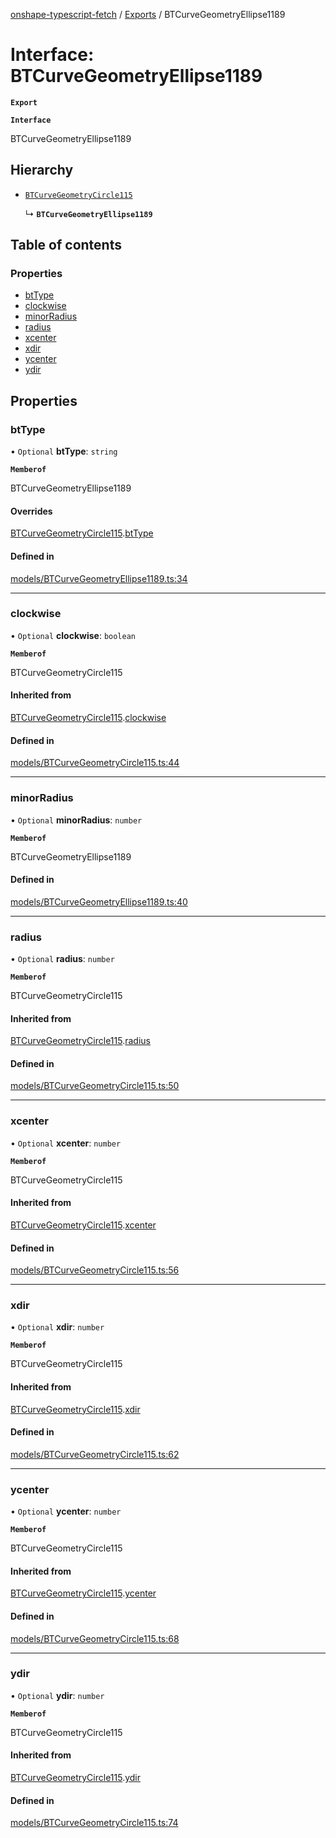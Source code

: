 [onshape-typescript-fetch](../README.md) / [Exports](../modules.md) / BTCurveGeometryEllipse1189

# Interface: BTCurveGeometryEllipse1189

**`Export`**

**`Interface`**

BTCurveGeometryEllipse1189

## Hierarchy

- [`BTCurveGeometryCircle115`](BTCurveGeometryCircle115.md)

  ↳ **`BTCurveGeometryEllipse1189`**

## Table of contents

### Properties

- [btType](BTCurveGeometryEllipse1189.md#bttype)
- [clockwise](BTCurveGeometryEllipse1189.md#clockwise)
- [minorRadius](BTCurveGeometryEllipse1189.md#minorradius)
- [radius](BTCurveGeometryEllipse1189.md#radius)
- [xcenter](BTCurveGeometryEllipse1189.md#xcenter)
- [xdir](BTCurveGeometryEllipse1189.md#xdir)
- [ycenter](BTCurveGeometryEllipse1189.md#ycenter)
- [ydir](BTCurveGeometryEllipse1189.md#ydir)

## Properties

### btType

• `Optional` **btType**: `string`

**`Memberof`**

BTCurveGeometryEllipse1189

#### Overrides

[BTCurveGeometryCircle115](BTCurveGeometryCircle115.md).[btType](BTCurveGeometryCircle115.md#bttype)

#### Defined in

[models/BTCurveGeometryEllipse1189.ts:34](https://github.com/toebes/onshape-typescript-fetch/blob/3e11ae1/models/BTCurveGeometryEllipse1189.ts#L34)

___

### clockwise

• `Optional` **clockwise**: `boolean`

**`Memberof`**

BTCurveGeometryCircle115

#### Inherited from

[BTCurveGeometryCircle115](BTCurveGeometryCircle115.md).[clockwise](BTCurveGeometryCircle115.md#clockwise)

#### Defined in

[models/BTCurveGeometryCircle115.ts:44](https://github.com/toebes/onshape-typescript-fetch/blob/3e11ae1/models/BTCurveGeometryCircle115.ts#L44)

___

### minorRadius

• `Optional` **minorRadius**: `number`

**`Memberof`**

BTCurveGeometryEllipse1189

#### Defined in

[models/BTCurveGeometryEllipse1189.ts:40](https://github.com/toebes/onshape-typescript-fetch/blob/3e11ae1/models/BTCurveGeometryEllipse1189.ts#L40)

___

### radius

• `Optional` **radius**: `number`

**`Memberof`**

BTCurveGeometryCircle115

#### Inherited from

[BTCurveGeometryCircle115](BTCurveGeometryCircle115.md).[radius](BTCurveGeometryCircle115.md#radius)

#### Defined in

[models/BTCurveGeometryCircle115.ts:50](https://github.com/toebes/onshape-typescript-fetch/blob/3e11ae1/models/BTCurveGeometryCircle115.ts#L50)

___

### xcenter

• `Optional` **xcenter**: `number`

**`Memberof`**

BTCurveGeometryCircle115

#### Inherited from

[BTCurveGeometryCircle115](BTCurveGeometryCircle115.md).[xcenter](BTCurveGeometryCircle115.md#xcenter)

#### Defined in

[models/BTCurveGeometryCircle115.ts:56](https://github.com/toebes/onshape-typescript-fetch/blob/3e11ae1/models/BTCurveGeometryCircle115.ts#L56)

___

### xdir

• `Optional` **xdir**: `number`

**`Memberof`**

BTCurveGeometryCircle115

#### Inherited from

[BTCurveGeometryCircle115](BTCurveGeometryCircle115.md).[xdir](BTCurveGeometryCircle115.md#xdir)

#### Defined in

[models/BTCurveGeometryCircle115.ts:62](https://github.com/toebes/onshape-typescript-fetch/blob/3e11ae1/models/BTCurveGeometryCircle115.ts#L62)

___

### ycenter

• `Optional` **ycenter**: `number`

**`Memberof`**

BTCurveGeometryCircle115

#### Inherited from

[BTCurveGeometryCircle115](BTCurveGeometryCircle115.md).[ycenter](BTCurveGeometryCircle115.md#ycenter)

#### Defined in

[models/BTCurveGeometryCircle115.ts:68](https://github.com/toebes/onshape-typescript-fetch/blob/3e11ae1/models/BTCurveGeometryCircle115.ts#L68)

___

### ydir

• `Optional` **ydir**: `number`

**`Memberof`**

BTCurveGeometryCircle115

#### Inherited from

[BTCurveGeometryCircle115](BTCurveGeometryCircle115.md).[ydir](BTCurveGeometryCircle115.md#ydir)

#### Defined in

[models/BTCurveGeometryCircle115.ts:74](https://github.com/toebes/onshape-typescript-fetch/blob/3e11ae1/models/BTCurveGeometryCircle115.ts#L74)
